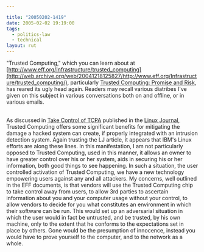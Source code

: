 ```yaml
---

title: "20050202-1419"
date: 2005-02-02 19:19:00
tags:
  - politics-law
  - technical
layout: rut
---
```


"Trusted Computing," which you can learn about at [http://www.eff.org/Infrastructure/trusted_computing](http://web.archive.org/web/20041218125827/http://www.eff.org/Infrastructure/trusted_computing/),
particularly [Trusted Computing: Promise and Risk](https://web.archive.org/web/20041217063231/http://www.eff.org/Infrastructure/trusted_computing/20031001_tc.php), has reared its ugly head again.
Readers may recall various diatribes I've given on this subject
in various conversations both on and offline, or in various
emails.<br  /><br  />

As discussed in [Take Control of TCPA](http://www.linuxjournal.com/article/6633) published in the [Linux Journal](http://www.linuxjournal.com/), Trusted
Computing offers some significant benefits for mitigating the
damage a hacked system can create, if properly integrated with
an intrusion detection system.  Again trusting the LJ article, it
appears that IBM's Linux efforts are along these lines.  In this
manifestation, I am not particularly opposed to Trusted Computing,
used in this manner, it allows an owner to have greater control
over his or her system, aids in securing his or her information,
both good things to see happening.  In such a situation, the user
controlled activation of Trusted Computing, we have a new technology
empowering users against any and all attackers.  My concerns,
well outlined in the EFF documents, is that vendors will use the
Trusted Computing chip to take control away from users, to allow
3rd parties to ascertain information about you and your computer
usage without your control, to allow vendors to decide for you
what constitutes an environment in which their software can be run.
This would set up an adversarial situation in which the user would in
fact be untrusted, and be trusted, by his own machine, only to the
extent that he conforms to the expectations set in place by others.
Gone would be the presumption of innocence, instead you would have
to prove yourself to the computer, and to the network as a whole.


